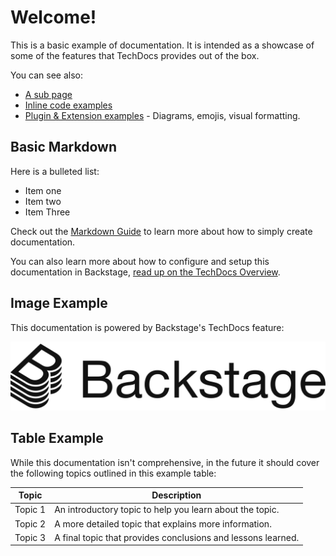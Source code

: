 # Welcome!

This is a basic example of documentation. It is intended as a showcase of some of the features that TechDocs provides out of the box.

You can see also:

- [A sub page](sub-page.md)
- [Inline code examples](code/code-sample.md)
- [Plugin & Extension examples](extensions.md) - Diagrams, emojis, visual formatting.

## Basic Markdown

Here is a bulleted list:

- Item one
- Item two
- Item Three

Check out the [Markdown Guide](https://www.markdownguide.org/) to learn more about how to simply create documentation.

You can also learn more about how to configure and setup this documentation in Backstage,
[read up on the TechDocs Overview](https://backstage.io/docs/features/techdocs/techdocs-overview).

## Image Example

This documentation is powered by Backstage's TechDocs feature:

![Backstage Logo](images/backstage-logo-cncf.svg)

## Table Example

While this documentation isn't comprehensive, in the future it should cover the following topics outlined in this example table:

| Topic   | Description                                                  |
| ------- | ------------------------------------------------------------ |
| Topic 1 | An introductory topic to help you learn about the topic.     |
| Topic 2 | A more detailed topic that explains more information.        |
| Topic 3 | A final topic that provides conclusions and lessons learned. |
